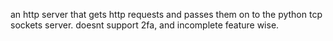 an http server that gets http requests and passes them on to the python tcp sockets server. doesnt support 2fa, and incomplete feature wise.
